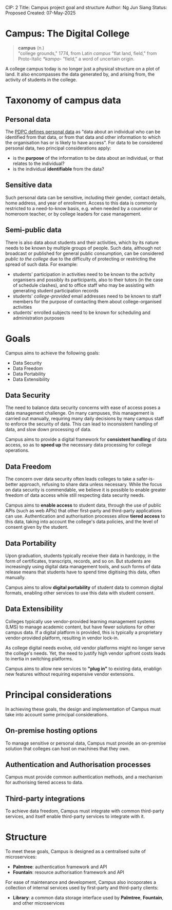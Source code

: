 CIP: 2
Title: Campus project goal and structure
Author: Ng Jun Siang
Status: Proposed
Created: 07-May-2025

# Campus: The Digital College

> **campus** (n.)  
> "college grounds," 1774, from Latin _campus_ "flat land, field," from Proto-Italic _*kampo-_ "field," a word of uncertain origin.

A college  campus today is no longer just a physical structure on a plot of land. It also encompasses the data generated by, and arising from, the activity of students in the college.

# Taxonomy of campus data

## Personal data

The [PDPC defines personal data](https://www.pdpc.gov.sg/-/media/Files/PDPC/PDF-Files/Advisory-Guidelines/AG-on-Key-Concepts/Advisory-Guidelines-on-Key-Concepts-in-the-PDPA-1-Oct-2021.pdf?la=en) as "data about an individual who can be identified from that data, or from that data and other information to which the organisation has or is likely to have access". For data to be considered personal data, two principal considerations apply:

- is the **purpose** of the information to be data about an individual, or that relates to the individual?
- is the individual **identifiable** from the data?

## Sensitive data

Such personal data can be sensitive, including their gender, contact details, home address, and year of enrollment. Access to this data is commonly restricted to a need-to-know basis, e.g. when needed by a counselor or homeroom teacher, or by college leaders for case management.

## Semi-public data

There is also data about students and their activities, which by its nature needs to be known by multiple groups of people. Such data, although not broadcast or published for general public consumption, can be considered *public to the college* due to the difficulty of protecting or restricting the spread of such data. For example:

- students' participation in activities need to be known to the activity organisers and possibly its participants, also to their tutors (in the case of schedule clashes), and to office staff who may be assisting with generating student participation records
- students' *college-provided* email addresses need to be known to staff members for the purpose of contacting them about college-organised activities
- students' enrolled subjects need to be known for scheduling and administration purposes

# Goals

Campus aims to achieve the following goals:

- Data Security
- Data Freedom
- Data Portability
- Data Extensibility

## Data Security

The need to balance data security concerns with ease of access poses a data management challenge. On many campuses, this management is carried out manually, requiring many daily decisions by many campus staff to enforce the security of data. This can lead to inconsistent handling of data, and slow down processing of data.

Campus aims to provide a digital framework for **consistent handling** of data access, so as to **speed up** the necessary data processing for college operations.

## Data Freedom

The concern over data security often leads colleges to take a safer-is-better approach, refusing to share data unless necessary. While the focus on data security is commendable, we believe it is possible to enable greater freedom of data access while still respecting data security needs.

Campus aims to **enable access** to student data, through the use of public APIs (such as web APIs) that other first-party and third-party applications can use. Authentication and authorisation processes allow **tiered access** to this data, taking into account the college's data policies, and the level of consent given by the student.

## Data Portability

Upon graduation, students typically receive their data in hardcopy, in the form of certificates, transcripts, records, and so on. But students are increasingly using digital data management tools, and such forms of data release means that students have to spend time digitising this data, often manually.

Campus aims to allow **digital portability** of student data to common digital formats, enabling other services to use this data with student consent.

## Data Extensibility

Colleges typically use vendor-provided learning management systems (LMS) to manage academic content, but have fewer solutions for other campus data. If a digital platform is provided, this is typically a proprietary vendor-provided platform, resulting in vendor lock-in.

As college digital needs evolve, old vendor platforms might no longer serve the college's needs. Yet, the need to justify high vendor upfront costs leads to inertia in switching platforms.

Campus aims to allow new services to **"plug in"** to existing data, enablign new features without requiring expensive vendor extensions.

# Principal considerations

In achieving these goals, the design and implementation of Campus must take into account some principal considerations.

## On-premise hosting options

To manage sensitive or personal data, Campus must provide an on-premise solution that colleges can host on machines that they own.

## Authentication and Authorisation processes

Campus must provide common authentication methods, and a mechanism for authorising tiered access to data.

## Third-party integrations

To achieve data freedom, Campus must integrate with common third-party services, and itself enable third-party services to integrate with it.

# Structure

To meet these goals, Campus is designed as a centralised suite of microservices:

- **Palmtree**: authentication framework and API
- **Fountain**: resource authorisation framework and API

For ease of maintenance and development, Campus also incoporates a collection of internal services used by first-party and third-party clients:

- **Library**: a common data storage interface used by **Palmtree**, **Fountain**, and other microservices
